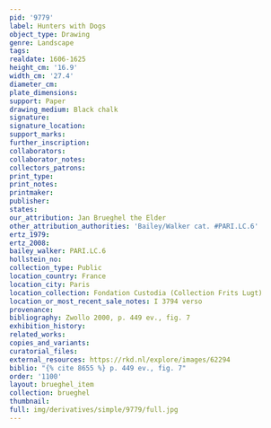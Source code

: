 ```yaml
---
pid: '9779'
label: Hunters with Dogs
object_type: Drawing
genre: Landscape
tags: 
realdate: 1606-1625
height_cm: '16.9'
width_cm: '27.4'
diameter_cm: 
plate_dimensions: 
support: Paper
drawing_medium: Black chalk
signature: 
signature_location: 
support_marks: 
further_inscription: 
collaborators: 
collaborator_notes: 
collectors_patrons: 
print_type: 
print_notes: 
printmaker: 
publisher: 
states: 
our_attribution: Jan Brueghel the Elder
other_attribution_authorities: 'Bailey/Walker cat. #PARI.LC.6'
ertz_1979: 
ertz_2008: 
bailey_walker: PARI.LC.6
hollstein_no: 
collection_type: Public
location_country: France
location_city: Paris
location_collection: Fondation Custodia (Collection Frits Lugt)
location_or_most_recent_sale_notes: I 3794 verso
provenance: 
bibliography: Zwollo 2000, p. 449 ev., fig. 7
exhibition_history: 
related_works: 
copies_and_variants: 
curatorial_files: 
external_resources: https://rkd.nl/explore/images/62294
biblio: "{% cite 8655 %} p. 449 ev., fig. 7"
order: '1100'
layout: brueghel_item
collection: brueghel
thumbnail: 
full: img/derivatives/simple/9779/full.jpg
---
```

